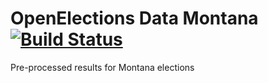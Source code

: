 # OpenElections Data Montana [![Build Status](https://github.com/openelections/openelections-data-mt/actions/workflows/format_tests.yml/badge.svg?branch=master)](https://github.com/openelections/openelections-data-mt/actions)
Pre-processed results for Montana elections
